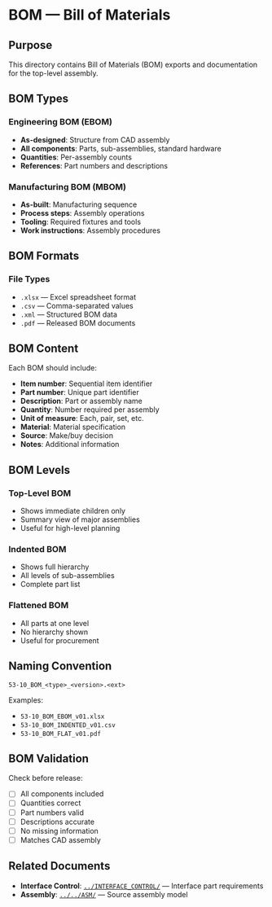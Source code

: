 # BOM — Bill of Materials

## Purpose

This directory contains Bill of Materials (BOM) exports and documentation for the top-level assembly.

## BOM Types

### Engineering BOM (EBOM)
- **As-designed**: Structure from CAD assembly
- **All components**: Parts, sub-assemblies, standard hardware
- **Quantities**: Per-assembly counts
- **References**: Part numbers and descriptions

### Manufacturing BOM (MBOM)
- **As-built**: Manufacturing sequence
- **Process steps**: Assembly operations
- **Tooling**: Required fixtures and tools
- **Work instructions**: Assembly procedures

## BOM Formats

### File Types
- `.xlsx` — Excel spreadsheet format
- `.csv` — Comma-separated values
- `.xml` — Structured BOM data
- `.pdf` — Released BOM documents

## BOM Content

Each BOM should include:
- **Item number**: Sequential item identifier
- **Part number**: Unique part identifier
- **Description**: Part or assembly name
- **Quantity**: Number required per assembly
- **Unit of measure**: Each, pair, set, etc.
- **Material**: Material specification
- **Source**: Make/buy decision
- **Notes**: Additional information

## BOM Levels

### Top-Level BOM
- Shows immediate children only
- Summary view of major assemblies
- Useful for high-level planning

### Indented BOM
- Shows full hierarchy
- All levels of sub-assemblies
- Complete part list

### Flattened BOM
- All parts at one level
- No hierarchy shown
- Useful for procurement

## Naming Convention

```
53-10_BOM_<type>_<version>.<ext>
```

Examples:
- `53-10_BOM_EBOM_v01.xlsx`
- `53-10_BOM_INDENTED_v01.csv`
- `53-10_BOM_FLAT_v01.pdf`

## BOM Validation

Check before release:
- [ ] All components included
- [ ] Quantities correct
- [ ] Part numbers valid
- [ ] Descriptions accurate
- [ ] No missing information
- [ ] Matches CAD assembly

## Related Documents

- **Interface Control**: [`../INTERFACE_CONTROL/`](../INTERFACE_CONTROL/) — Interface part requirements
- **Assembly**: [`../../ASM/`](../../ASM/) — Source assembly model
